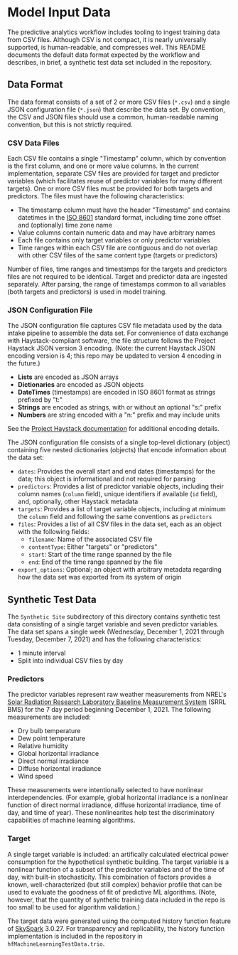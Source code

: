 # Model Input Data #

The predictive analytics workflow includes tooling to ingest training data from
CSV files. Although CSV is not compact, it is nearly universally supported, is
human-readable, and compresses well. This README documents the default data
format expected by the workflow and describes, in brief, a synthetic test data
set included in the repository.

## Data Format ##

The data format consists of a set of 2 or more CSV files (`*.csv`) and a single
JSON configuration file (`*.json`) that describe the data set. By convention,
the CSV and JSON files should use a common, human-readable naming convention,
but this is not strictly required.

### CSV Data Files ###

Each CSV file contains a single "Timestamp" column, which by convention is the
first column, and one or more value columns. In the current implementation,
separate CSV files are provided for target and predictor variables (which
facilitates reuse of predictor variables for many different targets). One or
more CSV files must be provided for both targets and predictors. The files must
have the following characteristics:

- The timestamp column must have the header "Timestamp" and contains datetimes
  in the [ISO 8601] standard format, including time zone offset and (optionally)
  time zone name
- Value columns contain numeric data and may have arbitrary names
- Each file contains only target variables or only predictor variables
- Time ranges within each CSV file are contiguous and do not overlap with other
  CSV files of the same content type (targets or predictors)

[ISO 8601]: https://en.wikipedia.org/wiki/ISO_8601 "Wikipedia entry for ISO 8601"

Number of files, time ranges and timestamps for the targets and predictors files
are not required to be identical. Target and predictor data are ingested
separately. After parsing, the range of timestamps common to all variables (both
targets and predictors) is used in model training.

### JSON Configuration File ###

The JSON configuration file captures CSV file metadata used by the data intake
pipeline to assemble the data set. For convenience of data exchange with
Haystack-compliant software, the file structure follows the Project Haystack
JSON version 3 encoding. (Note: the current Haystack JSON encoding version is 4;
this repo may be updated to version 4 encoding in the future.)

- **Lists** are encoded as JSON arrays
- **Dictionaries** are encoded as JSON objects
- **DateTimes** (timestamps) are encoded in ISO 8601 format as strings prefixed
  by "t:"
- **Strings** are encoded as strings, with or without an optional "s:" prefix
- **Numbers** are string encoded with a "n:" prefix and may include units

See the [Project Haystack documentation] for additional encoding details.

[Project Haystack documentation]: https://project-haystack.org/doc/docHaystack/Json#v3 "Project Haystack JSON Encoding"

The JSON configuration file consists of a single top-level dictionary (object)
containing five nested dictionaries (objects) that encode information about
the data set:

- `dates`: Provides the overall start and end dates (timestamps) for the data;
  this object is informational and not required for parsing
- `predictors`: Provides a list of predictor variable objects, including their
   column names (`column` field), unique identifiers if available (`id` field),
   and, optionally, other Haystack metadata
- `targets`: Provides a list of target variable objects, including at minimum
  the `column` field and following the same conventions as `predictors`
- `files`: Provides a list of all CSV files in the data set, each as an object
  with the following fields:
  - `filename`: Name of the associated CSV file
  - `contentType`: Either "targets" or "predictors"
  - `start`: Start of the time range spanned by the file
  - `end`: End of the time range spanned by the file
- `export_options`: Optional; an object with arbitrary metadata regarding how
  the data set was exported from its system of origin

## Synthetic Test Data ##

The `Synthetic Site` subdirectory of this directory contains synthetic test data
consisting of a single target variable and seven predictor variables. The data
set spans a single week (Wednesday, December 1, 2021 through Tuesday, December
7, 2021) and has the following characteristics:

- 1 minute interval
- Split into individual CSV files by day

### Predictors ###

The predictor variables represent raw weather measurements from NREL's [Solar
Radiation Research Laboratory Baseline Measurement System] (SRRL BMS) for the 
7 day period beginning December 1, 2021. The following measurements are
included:

- Dry bulb temperature
- Dew point temperature
- Relative humidity
- Global horizontal irradiance
- Direct normal irradiance
- Diffuse horizontal irradiance
- Wind speed

These measurements were intentionally selected to have nonlinear
interdependencies. (For example, global horizontal irradiance is a nonlinear
function of direct normal irradiance, diffuse horizontal irradiance, time of
day, and time of year). These nonlinearites help test the discriminatory
capabilities of machine learning algorithms.

[Solar Radiation Research Laboratory Baseline Measurement System]: https://midcdmz.nrel.gov/apps/sitehome.pl?site=BMS "SRRL BMS"

### Target ###

A single target variable is included: an artifically calculated electrical
power consumption for the hypothetical synthetic building. The target variable
is a nonlinear function of a subset of the predictor variables and of the time
of day, with built-in stochasticity. This combination of factors provides a
known, well-characterized (but still complex) behavior profile that can be used
to evaluate the goodness of fit of predictive ML algorithms. (Note, however, 
that the quantity of synthetic training data included in the repo is too small
to be used for algorithm validation.)

The target data were generated using the computed history function feature of
[SkySpark] 3.0.27. For transparency and replicability, the history function
implementation is included in the repository in `hfMachineLearningTestData.trio`.

[SkySpark]: https://skyfoundry.com/product "SkySpark software"